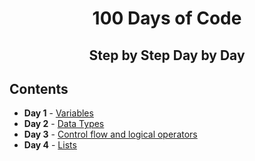 <h1 align="center"> 
100 Days of Code
</h1>
<h2 align="center">
  Step by Step
  Day by Day
 </h2>

## Contents
- <b>Day 1</b> - [Variables](https://github.com/tharunnayak14/100-Days-of-Code/blob/main/Day-1_Band_name_Generator.py)
- <b>Day 2</b> - [Data Types](https://github.com/tharunnayak14/100-Days-of-Code-Python/tree/main/Day-2)
- <b>Day 3</b> - [Control flow and logical operators](https://github.com/tharunnayak14/100-Days-of-Code-Python/tree/main/Day-3)
- <b>Day 4</b> - [Lists](https://github.com/tharunnayak14/100-Days-of-Code-Python/tree/main/Day-4)
